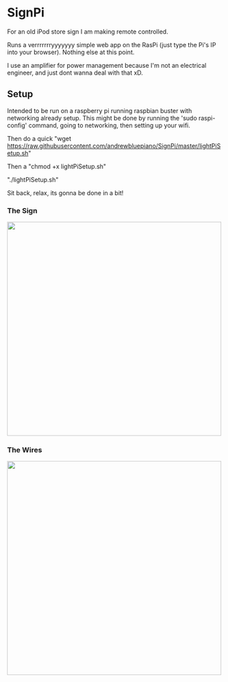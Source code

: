 # SignPi
For an old iPod store sign I am making remote controlled. 

Runs a verrrrrrryyyyyyy simple web app on the RasPi (just type the Pi's IP into your browser). Nothing else at this point.

I use an amplifier for power management because I'm not an electrical engineer, and just dont wanna deal with that xD.

## Setup
Intended to be run on a raspberry pi running raspbian buster with networking already setup. This might be done by running the 'sudo raspi-config' command, going to networking, then setting up your wifi. 

Then do a quick "wget https://raw.githubusercontent.com/andrewbluepiano/SignPi/master/lightPiSetup.sh"

Then a "chmod +x lightPiSetup.sh"

"./lightPiSetup.sh"

Sit back, relax, its gonna be done in a bit!


### The Sign
<img src="https://i.imgur.com/yJKfxQL.jpg" width="500" /> 

### The Wires
<img src="https://i.imgur.com/76YU2V7.jpg" width="500" />

